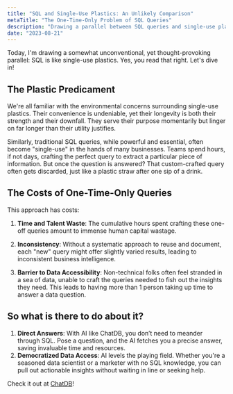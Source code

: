 ```yaml
---
title: "SQL and Single-Use Plastics: An Unlikely Comparison"
metaTitle: "The One-Time-Only Problem of SQL Queries"
description: "Drawing a parallel between SQL queries and single-use plastics, exploring how businesses often overlook the recurring value of SQL and how AI can bridge this gap."
date: "2023-08-21"
---
```


Today, I'm drawing a somewhat unconventional, yet thought-provoking parallel: SQL is like single-use plastics. Yes, you read that right. Let's dive in!

## The Plastic Predicament

We're all familiar with the environmental concerns surrounding single-use plastics. Their convenience is undeniable, yet their longevity is both their strength and their downfall. They serve their purpose momentarily but linger on far longer than their utility justifies.

Similarly, traditional SQL queries, while powerful and essential, often become "single-use" in the hands of many businesses. Teams spend hours, if not days, crafting the perfect query to extract a particular piece of information. But once the question is answered? That custom-crafted query often gets discarded, just like a plastic straw after one sip of a drink.

## The Costs of One-Time-Only Queries

This approach has costs:

1. **Time and Talent Waste**: The cumulative hours spent crafting these one-off queries amount to immense human capital wastage.

2. **Inconsistency**: Without a systematic approach to reuse and document, each "new" query might offer slightly varied results, leading to inconsistent business intelligence.

3. **Barrier to Data Accessibility**: Non-technical folks often feel stranded in a sea of data, unable to craft the queries needed to fish out the insights they need. This leads to having more than 1 person taking up time to answer a data question.

## So what is there to do about it?

1. **Direct Answers**: With AI like ChatDB, you don’t need to meander through SQL. Pose a question, and the AI fetches you a precise answer, saving invaluable time and resources.
2. **Democratized Data Access**: AI levels the playing field. Whether you're a seasoned data scientist or a marketer with no SQL knowledge, you can pull out actionable insights without waiting in line or seeking help.

Check it out at [ChatDB](https://chatdb.ai)!
